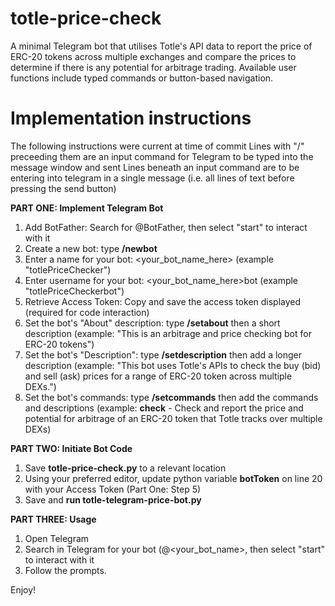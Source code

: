 # totle-price-check
A minimal Telegram bot that utilises Totle's API data to report the price of ERC-20 tokens across multiple exchanges and compare the prices to determine if there is any potential for arbitrage trading. Available user functions include typed commands or button-based navigation.

# Implementation instructions
The following instructions were current at time of commit
Lines with "/" preceeding them are an input command for Telegram to be typed into the message window and sent
Lines beneath an input command are to be entering into telegram in a single message (i.e. all lines of text before pressing the send button)

**PART ONE: Implement Telegram Bot**
1. Add BotFather: Search for @BotFather, then select "start" to interact with it
2. Create a new bot: type **/newbot**
3. Enter a name for your bot: <your_bot_name_here> (example "totlePriceChecker")
4. Enter username for your bot: <your_bot_name_here>bot (example "totlePriceCheckerbot")
5. Retrieve Access Token: Copy and save the access token displayed (required for code interaction)
6. Set the bot's "About" description: type **/setabout** then a short description (example: "This is an arbitrage and price checking bot for ERC-20 tokens")
8. Set the bot's "Description": type **/setdescription** then add a longer description (example: "This bot uses Totle's APIs to check the buy (bid) and sell (ask) prices for a range of ERC-20 token across multiple DEXs.")
9. Set the bot's commands: type **/setcommands** then add the commands and descriptions (example: **check** - Check and report the price and potential for arbitrage of an ERC-20 token that Totle tracks over multiple DEXs)


**PART TWO: Initiate Bot Code**
1. Save **totle-price-check.py** to a relevant location
3. Using your preferred editor, update python variable **botToken** on line 20 with your Access Token (Part One: Step 5)
4. Save and **run totle-telegram-price-bot.py**


**PART THREE: Usage**
1. Open Telegram
2. Search in Telegram for your bot (@<your_bot_name>, then select "start" to interact with it
3. Follow the prompts.

Enjoy!

